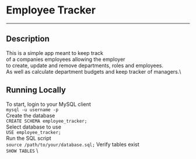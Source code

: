 # Employee Tracker
---
## Description
This is a simple app meant to keep track \
of a companies employees allowing the employer \
to create, update and remove departments, roles and employees. \
As well as calculate department budgets and keep tracker of managers.\

## Running Locally
To start, login to your MySQL client \
`mysql -u username -p` \
Create the database \
`CREATE SCHEMA employee_tracker;` \
Select database to use \
`USE employee_tracker;` \
Run the SQL script \
`source /path/to/your/database.sql;`
Verify tables exist \
`SHOW TABLES` \
